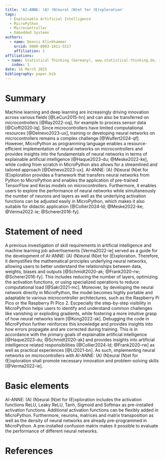 ```yaml
---
title: 'AI-ANNE: (A) (N)eural (N)et for (E)xploration'
tags:
  - Explainable Artificial Intelligence
  - MicroPython
  - Microcontroller
  - Embedded Systems
authors:
  - name: Dennis Klinkhammer
    orcid: 0000-0003-1011-5517
    affiliation: 1
affiliations:
 - name: Statistical Thinking (Germany), www.statistical-thinking.de, info (at) statistical-thinking.de
   index: 1
date: 16 March 2025
bibliography: paper.bib
---
```


# Summary

Machine learning and deep learning are increasingly driving innovation across various fields [@LeCun2015-hn] and can also be transferred on microcontrollers [@Ray2022-oq], for example to process sensor data [@Cioffi2020-lq]. Since microcontrollers have limited computational resources [@Delnevo2023-ux], training or developing neural networks on microcontrollers remains a complex challenge [@Wulfert2024-qf]. However, MicroPython as programming language enables a resource-efficient implementation of neural networks on microcontrollers and provides insights into the fundamentals of neural networks in terms of explainable artificial intelligence [@Haque2023-du; @Meske2022-ke], while coding from scratch in MicroPython also allows for a streamlined and tailored approach [@Delnevo2023-ux]. AI-ANNE: (A) (N)eural (N)et for (E)xploration provides a framework that transfers neural networks from Python to MicroPython and enables the application of pre-trained TensorFlow and Keras models on microcontrollers. Furthermore, it enables users to explore the performance of neural networks while simultaneously the number of neurons and layers as well as the underlying activation functions can be adjusted easily in MicroPython, which makes it also suitable for didactic application [@Collier2024-ld; @Meske2022-ke; @Verma2022-ie; @Scherer2016-fy].

# Statement of need

A previous investigation of skill requirements in artificial intelligence and machine learning job advertisements [Verma2022-ie] served as a guide for the development of AI-ANNE: (A) (N)eural (N)et for (E)xploration. Therefore, it demystifies the mathematical principles underlying neural networks, allowing users to better understand the relationships between data, weights, biases and outputs [@Schmidt2020-ak; @Frank2020-rw; @Scherer2016-fy]. This includes reducing the number of layers, optimizing the activation functions, or using specialized operations to reduce computational load [@Sakr2021-mc]. Moreover, by developing the neural network directly in MicroPython, the model becomes highly portable and adaptable to various microcontroller architectures, such as the Raspberry Pi Pico or the Raspberry Pi Pico 2. Escpecially the step-by-step visibility in MicroPython helps users to identify and understand common challenges like vanishing or exploding gradients, while fostering a more intuitive grasp of how neural networks learn [@Kong2022-sk]. Debugging the code in MicroPython further reinforces this knowledge and provides insights into how errors propagate and are corrected during training. This is in accordance with the primary goals of explainable artificial intelligence [@Haque2023-du; @Schmidt2020-ak] and provides insights into artificial intelligence related responsibilities [@Collier2024-ld; @Frank2020-rw] as well as practical experiences [@Li2021-bn]. As such, implementing neural networks on microcontrollers with AI-ANNE: (A) (N)eural (N)et for (E)xploration shall promote necessary innovation and problem-solving skills [@Verma2022-ie].

# Basic elements
AI-ANNE: (A) (N)eural (N)et for (E)xploration includes the activation functions ReLU, Leaky ReLU, Tanh, Sigmoid and Softmax as pre-installed activation functions. Additional activation functions can be flexibly added in MicroPython. Furthermore, neurons, matrices and matrix transposition as well as the density of neural networks are already pre-programmed in MicroPython. A pre-installed confusion matrix makes it possible to evaluate the performance of different neural networks.

# References
